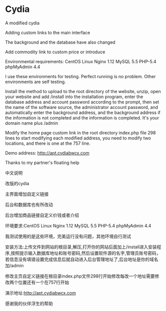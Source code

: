 # Cydia
A modified cydia

Adding custom links to the main interface


The background and the database have also changed


Add commodity link to custom price or introduce


Environmental requirements: CentOS Linux Nginx 1.12 MySQL 5.5 PHP-5.4 phpMyAdmin 4.4


I use these environments for testing. Perfect running is no problem. Other environments are self testing.


Install the method to upload to the root directory of the website, unzip, open your website and add /install into the installation program, enter the database address and account password according to the prompt, then set the name of the software source, the administrator account password, and automatically enter the background address, and the background address if the information is not completed and the information is completed. It's your domain name plus /admin


Modify the home page custom link in the root directory index.php file 298 lines to start modifying each modified address, you need to modify two locations, and there is one at the 757 line.

Demo address: http://apt.cydiabwcx.com

Thanks to my partner's floating help

中文说明

改版的cydia


主界面增加自定义链接


后台和数据库也有所改动

后台增加商品链接自定义价钱或者介绍


环境要求:CentOS Linux  Nginx 1.12  MySQL 5.5  PHP-5.4 phpMyAdmin 4.4


我测试使用的是这些环境，完美运行没有问题，其他环境自行测试


安装方法:上传文件到网站的根目录,解压,打开你的网站后面加上/install进入安装程序,按照提示输入数据库地址和账号密码,然后设置软件源的名字,管理员账号密码，若信息没有填错设置完成信息后就自动进入后台管理地址了,后台地址是你的域名加/admin

修改主页自定义链接在根目录index.php文件298行开始修改每改一个地址需要修改两个位置还有一个在757行开始

演示地址:http://apt.cydiabwcx.com

感谢我的伙伴浮生的帮助
